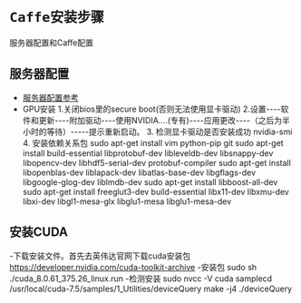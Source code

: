 # `Caffe安装步骤`

服务器配置和Caffe配置
## 服务器配置

 - [服务器配置参考](https://www.cnblogs.com/banju/p/7918895.html) 
 - GPU安装
 	1.关闭bios里的secure boot(否则无法使用显卡驱动)
 	2.设置----软件和更新----附加驱动----使用NVIDIA....(专有)----应用更改----（之后为半小时的等待）-----提示重新启动。
 	3. 检测显卡驱动是否安装成功 nvidia-smi
 	4. 安装依赖关系包
 		sudo apt-get install vim python-pip git
        sudo apt-get install build-essential libprotobuf-dev libleveldb-dev libsnappy-dev libopencv-dev libhdf5-serial-dev protobuf-compiler
        sudo apt-get install libopenblas-dev liblapack-dev libatlas-base-dev libgflags-dev libgoogle-glog-dev liblmdb-dev
        sudo apt-get install libboost-all-dev
        sudo apt-get install freeglut3-dev build-essential libx11-dev libxmu-dev libxi-dev libgl1-mesa-glx libglu1-mesa libglu1-mesa-dev

## 安装CUDA
 -下载安装文件。首先去英伟达官网下载cuda安装包
 	https://developer.nvidia.com/cuda-toolkit-archive
-安装包
	sudo sh ./cuda_8.0.61_375.26_linux.run
-检测安装
	sudo nvcc -V
	cuda samplecd /usr/local/cuda-7.5/samples/1_Utilities/deviceQuery
make -j4
./deviceQuery
	